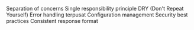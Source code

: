 Separation of concerns
Single responsibility principle
DRY (Don't Repeat Yourself)
Error handling terpusat
Configuration management
Security best practices
Consistent response format
